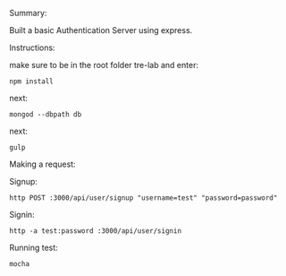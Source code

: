 Summary:

Built a basic Authentication Server using express.

Instructions:

make sure to be in the root folder tre-lab and enter:
```
npm install
```
next:
```
mongod --dbpath db
```
next:
```
gulp
```
Making a request:

Signup:
```
http POST :3000/api/user/signup "username=test" "password=password"
```
Signin:
```
http -a test:password :3000/api/user/signin
```
Running test:
```
mocha
```
